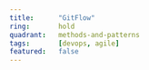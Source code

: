 ```yaml
---
title:      "GitFlow"
ring:       hold
quadrant:   methods-and-patterns
tags:       [devops, agile]
featured:   false
---
```


